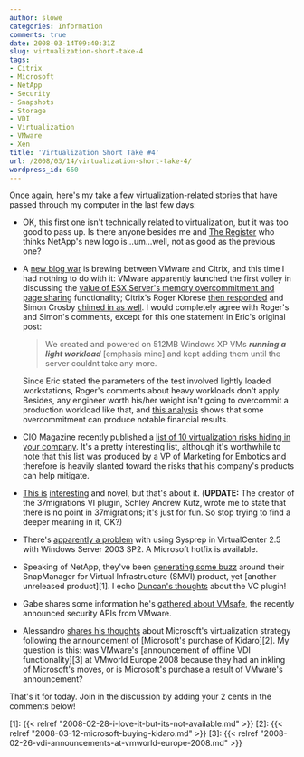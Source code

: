 ```yaml
---
author: slowe
categories: Information
comments: true
date: 2008-03-14T09:40:31Z
slug: virtualization-short-take-4
tags:
- Citrix
- Microsoft
- NetApp
- Security
- Snapshots
- Storage
- VDI
- Virtualization
- VMware
- Xen
title: 'Virtualization Short Take #4'
url: /2008/03/14/virtualization-short-take-4/
wordpress_id: 660
---
```


Once again, here's my take a few virtualization-related stories that have passed through my computer in the last few days:

* OK, this first one isn't technically related to virtualization, but it was too good to pass up. Is there anyone besides me and [The Register](http://www.theregister.co.uk/2008/03/12/netapp_novatio_logo/) who thinks NetApp's new logo is...um...well, not as good as the previous one?

* A [new blog war](http://www.dabcc.com/article.aspx?id=7285) is brewing between VMware and Citrix, and this time I had nothing to do with it: VMware apparently launched the first volley in discussing the [value of ESX Server's memory overcommitment and page sharing](http://blogs.vmware.com/virtualreality/2008/03/cheap-hyperviso.html) functionality; Citrix's Roger Klorese [then responded](http://community.citrix.com/display/~rogerkl/2008/03/12/Memory+Lapse) and Simon Crosby [chimed in as well](http://community.citrix.com/pages/viewpage.action;jsessionid=aoSuPNZNwfvflXzvTI?pageId=21792124). I would completely agree with Roger's and Simon's comments, except for this one statement in Eric's original post:  

	>We created and powered on 512MB Windows XP VMs **_running a light workload_** [emphasis mine] and kept adding them until the server couldnt take any more.

	Since Eric stated the parameters of the test involved lightly loaded workstations, Roger's comments about heavy workloads don't apply. Besides, any engineer worth his/her weight isn't going to overcommit a production workload like that, and [this analysis](http://vmmba.com/2008/01/03/why-does-oversubscription-matter.aspx) shows that some overcommitment can produce notable financial results.

* CIO Magazine recently published a [list of 10 virtualization risks hiding in your company](http://advice.cio.com/laurianne_mclaughlin/top_ten_virtualization_risks_hiding_in_your_company). It's a pretty interesting list, although it's worthwhile to note that this list was produced by a VP of Marketing for Embotics and therefore is heavily slanted toward the risks that his company's products can help mitigate.

* [This is](http://www.lostcreations.com/code/wiki/vmware/viplugins/37migrations) [interesting](http://37migrations.com/) and novel, but that's about it. (**UPDATE:** The creator of the 37migrations VI plugin, Schley Andrew Kutz, wrote me to state that there is no point in 37migrations; it's just for fun. So stop trying to find a deeper meaning in it, OK?)

* There's [apparently a problem](http://virtualizationinformation.com/?p=28) with using Sysprep in VirtualCenter 2.5 with Windows Server 2003 SP2. A Microsoft hotfix is available.

* Speaking of NetApp, they've been [generating some buzz](http://blogs.netapp.com/storage_nuts_n_bolts/2008/03/sneak-preview-1.html) around their SnapManager for Virtual Infrastructure (SMVI) product, yet [another unreleased product][1]. I echo [Duncan's thoughts](http://www.yellow-bricks.com/2008/03/11/snapshot-manager-for-vi3-netapp/) about the VC plugin!

* Gabe shares some information he's [gathered about VMsafe](http://www.gabesvirtualworld.com/?p=58), the recently announced security APIs from VMware.

* Alessandro [shares his thoughts](http://www.virtualization.info/2008/03/giant-is-moving-new-microsoft-360.html) about Microsoft's virtualization strategy following the announcement of [Microsoft's purchase of Kidaro][2]. My question is this: was VMware's [announcement of offline VDI functionality][3] at VMworld Europe 2008 because they had an inkling of Microsoft's moves, or is Microsoft's purchase a result of VMware's announcement?

That's it for today. Join in the discussion by adding your 2 cents in the comments below!

[1]: {{< relref "2008-02-28-i-love-it-but-its-not-available.md" >}}
[2]: {{< relref "2008-03-12-microsoft-buying-kidaro.md" >}}
[3]: {{< relref "2008-02-26-vdi-announcements-at-vmworld-europe-2008.md" >}}
